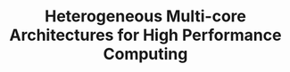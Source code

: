 ---
type: paper
title: "Heterogeneous Multi-core Architectures for High Performance Computing"
label: "Dissertation"
link: http://amsdottorato.unibo.it/6469/
year: 2014
authors:
  - name: Chiesi
    first: Matteo
---